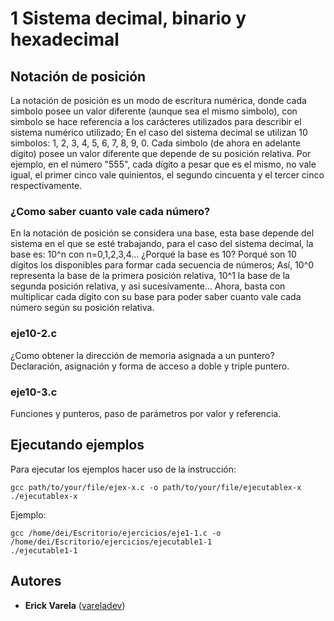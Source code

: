 # 1 Sistema decimal, binario y hexadecimal

## Notación de posición

La notación de posición es un modo de escritura numérica, donde cada simbolo posee un valor diferente (aunque sea el mismo simbolo), con simbolo se hace referencia a los carácteres utilizados para describir el sistema numérico utilizado; En el caso del sistema decimal se utilizan 10 simbolos: 1, 2, 3, 4, 5, 6, 7, 8, 9, 0. Cada simbolo (de ahora en adelante dígito) posee un valor diferente que depende de su posición relativa. Por ejemplo, en el número "555", cada dígito a pesar que es el mismo, no vale igual, el primer cinco vale quinientos, el segundo cincuenta y el tercer cinco respectivamente.

### ¿Como saber cuanto vale cada número?

En la notación de posición se considera una base, esta base depende del sistema en el que se esté trabajando, para el caso del sistema decimal, la base es: 10^n con n=0,1,2,3,4... ¿Porqué la base es 10? Porqué son 10 dígitos los disponibles para formar cada secuencia de números; Así, 10^0 representa la base de la primera posición relativa, 10^1 la base de la segunda posición relativa, y asi sucesívamente... 
Ahora, basta con multiplicar cada dígito con su base para poder saber cuanto vale cada número según su posición relativa.

### eje10-2.c

¿Como obtener la dirección de memoria asignada a un puntero? Declaración, asignación y forma de acceso a doble y triple puntero.

### eje10-3.c

Funciones y punteros, paso de parámetros por valor y referencia.


## Ejecutando ejemplos

Para ejecutar los ejemplos hacer uso de la instrucción:

```
gcc path/to/your/file/ejex-x.c -o path/to/your/file/ejecutablex-x
./ejecutablex-x
```

Ejemplo:

```
gcc /home/dei/Escritorio/ejercicios/eje1-1.c -o /home/dei/Escritorio/ejercicios/ejecutable1-1
./ejecutable1-1
```

## Autores

* **Erick Varela** ([vareladev](https://github.com/vareladev/))


